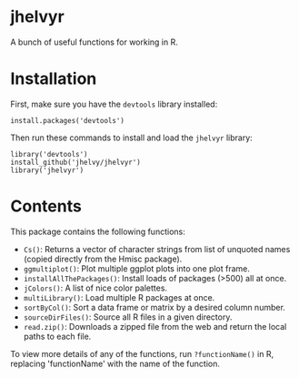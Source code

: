 # jhelvyr
A bunch of useful functions for working in R.

# Installation
First, make sure you have the `devtools` library installed:

`install.packages('devtools')`

Then run these commands to install and load the `jhelvyr` library:

```
library('devtools')
install_github('jhelvy/jhelvyr')
library('jhelvyr')
```

# Contents
This package contains the following functions:

* `Cs()`: Returns a vector of character strings from list of unquoted names (copied directly from the Hmisc package).
* `ggmultiplot()`: Plot multiple ggplot plots into one plot frame.
* `installAllThePackages()`: Install loads of packages (>500) all at once.
* `jColors()`: A list of nice color palettes.
* `multiLibrary()`: Load multiple R packages at once.
* `sortByCol()`: Sort a data frame or matrix by a desired column number.
* `sourceDirFiles()`: Source all R files in a given directory.
* `read.zip()`: Downloads a zipped file from the web and return the local paths to each file.

To view more details of any of the functions, run `?functionName()` in R, replacing 'functionName' with the name of the function.



